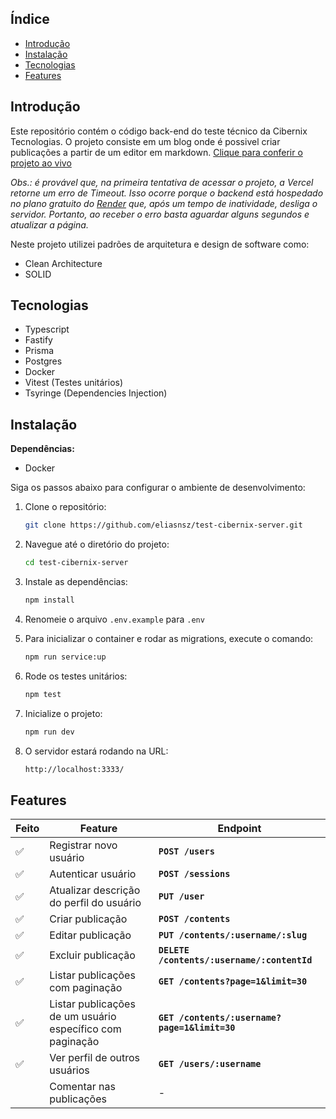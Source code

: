 ## Índice

- [Introdução](#introdução)
- [Instalação](#instalação)
- [Tecnologias](#tecnologias)
- [Features](#features)

## Introdução

Este repositório contém o código back-end do teste técnico da Cibernix Tecnologias. O projeto consiste em um blog onde é possivel criar publicações a partir de um editor em markdown. [Clique para conferir o projeto ao vivo](https://test-cibernix-client.vercel.app/)

_Obs.: é provável que, na primeira tentativa de acessar o projeto, a Vercel retorne um erro de Timeout. Isso ocorre porque o backend está hospedado no plano gratuito do [Render](https://render.com) que, após um tempo de inatividade, desliga o servidor. Portanto, ao receber o erro basta aguardar alguns segundos e atualizar a página._

Neste projeto utilizei padrões de arquitetura e design de software como:

- Clean Architecture
- SOLID

## Tecnologias

- Typescript
- Fastify
- Prisma
- Postgres
- Docker
- Vitest (Testes unitários)
- Tsyringe (Dependencies Injection)

## Instalação

**Dependências:**

- Docker

Siga os passos abaixo para configurar o ambiente de desenvolvimento:

1. Clone o repositório:
   ```bash
   git clone https://github.com/eliasnsz/test-cibernix-server.git
   ```
2. Navegue até o diretório do projeto:
   ```bash
   cd test-cibernix-server
   ```
3. Instale as dependências:
   ```bash
   npm install
   ```
4. Renomeie o arquivo `.env.example` para `.env`

5. Para inicializar o container e rodar as migrations, execute o comando:
   ```bash
   npm run service:up
   ```
6. Rode os testes unitários:
   ```bash
   npm test
   ```
7. Inicialize o projeto:
   ```bash
   npm run dev
   ```
8. O servidor estará rodando na URL:
   ```bash
   http://localhost:3333/
   ```

## Features

| Feito | Feature                                                   | Endpoint                                      |
| ----- | --------------------------------------------------------- | --------------------------------------------- |
| ✅    | Registrar novo usuário                                    | **`POST /users`**                             |
| ✅    | Autenticar usuário                                        | **`POST /sessions`**                          |
| ✅    | Atualizar descrição do perfil do usuário                  | **`PUT /user`**                               |
| ✅    | Criar publicação                                          | **`POST /contents`**                          |
| ✅    | Editar publicação                                         | **`PUT /contents/:username/:slug`**           |
| ✅    | Excluir publicação                                        | **`DELETE /contents/:username/:contentId`**   |
| ✅    | Listar publicações com paginação                          | **`GET /contents?page=1&limit=30`**           |
| ✅    | Listar publicações de um usuário específico com paginação | **`GET /contents/:username?page=1&limit=30`** |
| ✅    | Ver perfil de outros usuários                             | **`GET /users/:username`**                    |
|       | Comentar nas publicações                                  | -                                             |
